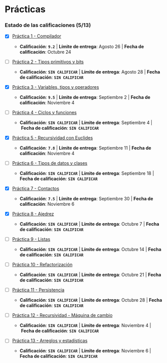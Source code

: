 # Prácticas

### Estado de las calificaciones (5/13)

* [x] [Práctica 1 - Compilador](P01)
    * **Calificación**: **`9.2`** | **Límite de entrega**: Agosto 26 | **Fecha de calificación**: Octubre 24

* [ ] [Práctica 2 - Tipos primitivos y bits](P02)
    * **Calificación**: **`SIN CALIFICAR`** | **Límite de entrega**: Agosto 28 | **Fecha de calificación**: **`SIN CALIFICAR`**

* [x] [Práctica 3 - Variables, tipos y operadores](P03)
    * **Calificación**: **`9.5`** | **Límite de entrega**: Septiembre 2 | **Fecha de calificación**: Noviembre 4

* [ ] [Práctica 4 - Ciclos y funciones](P04)
    * **Calificación**: **`SIN CALIFICAR`** | **Límite de entrega**: Septiembre 4 | **Fecha de calificación**: **`SIN CALIFICAR`**

* [x] [Práctica 5 - Recursividad con Euclides](P05)
    * **Calificación**: **`7.8`** | **Límite de entrega**: Septiembre 11 | **Fecha de calificación**: Noviembre 4

* [ ] [Práctica 6 - Tipos de datos y clases](P06)
    * **Calificación**: **`SIN CALIFICAR`** | **Límite de entrega**: Septiembre 18 | **Fecha de calificación**: **`SIN CALIFICAR`**

* [x] [Práctica 7 - Contactos](P07)
    * **Calificación**: **`7.5`** | **Límite de entrega**: Septiembre 30 | **Fecha de calificación**: Noviembre 6

* [x] [Práctica 8 - Ajedrez](P08)
    * **Calificación**: **`SIN CALIFICAR`** | **Límite de entrega**: Octubre 7 | **Fecha de calificación**: **`SIN CALIFICAR`**

* [ ] [Práctica 9 - Listas](P09)
    * **Calificación**: **`SIN CALIFICAR`** | **Límite de entrega**: Octubre 14 | **Fecha de calificación**: **`SIN CALIFICAR`**

* [ ] [Práctica 10 - Refactorización](P10)
    * **Calificación**: **`SIN CALIFICAR`** | **Límite de entrega**: Octubre 21 | **Fecha de calificación**: **`SIN CALIFICAR`**

* [ ] [Práctica 11 - Persistencia](P11)
    * **Calificación**: **`SIN CALIFICAR`** | **Límite de entrega**: Octubre 28 | **Fecha de calificación**: **`SIN CALIFICAR`**

* [ ] [Práctica 12 - Recursividad - Máquina de cambio](P12)
    * **Calificación**: **`SIN CALIFICAR`** | **Límite de entrega**: Noviembre 4 | **Fecha de calificación**: **`SIN CALIFICAR`**

* [ ] [Práctica 13 - Arreglos y estadísticas](P13)
    * **Calificación**: **`SIN CALIFICAR`** | **Límite de entrega**: Noviembre 6 | **Fecha de calificación**: **`SIN CALIFICAR`**
